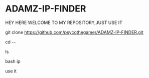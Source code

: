 # ADAMZ-IP-FINDER


HEY HERE WELCOME TO MY REPOSITORY,JUST USE IT


git clone https://github.com/psycothegamer/ADAMZ-IP-FINDER.git


cd --


ls


bash ip


use it
